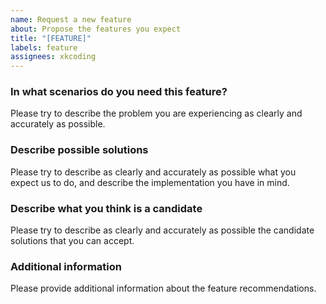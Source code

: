 ```yaml
---
name: Request a new feature
about: Propose the features you expect
title: "[FEATURE]"
labels: feature
assignees: xkcoding
---
```


### In what scenarios do you need this feature?

Please try to describe the problem you are experiencing as clearly and accurately as possible.

### Describe possible solutions

Please try to describe as clearly and accurately as possible what you expect us to do, and describe the implementation you have in mind.

### Describe what you think is a candidate

Please try to describe as clearly and accurately as possible the candidate solutions that you can accept.

### Additional information

Please provide additional information about the feature recommendations.
